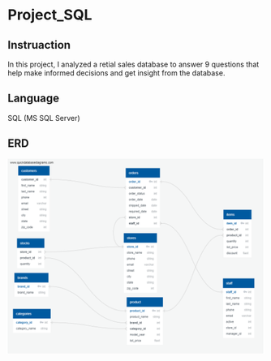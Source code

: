 # Project_SQL

## Instruaction
In this project, I analyzed a retial sales database to answer 9 questions that help make informed decisions and get insight from the database.

## Language
SQL (MS SQL Server)

## ERD
![erd](ERD.png)
